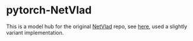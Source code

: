 # pytorch-NetVlad

This is a model hub for the original [NetVlad](https://arxiv.org/abs/1511.07247) repo, see [here](https://github.com/Nanne/pytorch-NetVlad), used a slightly variant implementation.
